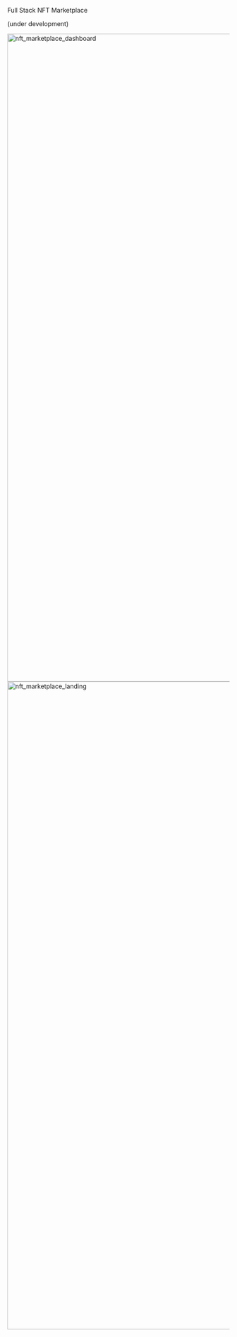 Full Stack NFT Marketplace 

(under development)

<img width="1470" alt="nft_marketplace_dashboard" src="https://github.com/user-attachments/assets/02e163bd-414f-41f5-94f7-fa872f40de38">
<img width="1470" alt="nft_marketplace_landing" src="https://github.com/user-attachments/assets/bcf84677-8904-49f6-80cd-945bff5d0592">
